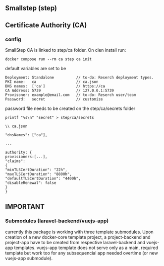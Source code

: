 ## Smallstep (step)

## Certificate Authority (CA)

### config

SmallStep CA is linked to step/ca folder. On clen install run:

```
docker compose run --rm ca step ca init
```

default variables are set to be

```
Deployment: Standalone          // to-do: Reserch deployment types.
PKI name:   ca                  // ca.json
DNS names:  ['ca']              // https://ca
CA Address: 5739                // 127.0.0.1:5739
Provisoner: example@email.com   // to-do: Reserch user/team
Password:   secret              // customize
```

password file needs to be created on the step/ca/secrets folder

```
printf "%s\n" "secret" > step/ca/secrets
```

```
\\ ca.json

"dnsNames": ["ca"],

...

authority: {
provisioners:[...],
"claims":
{
"minTLSCertDuration": "22h",
"maxTLSCertDuration": "8800h",
"defaultTLSCertDuration": "4400h",
"disableRenewal": false
}
}

```

## IMPORTANT

### Submodules (laravel-backend/vuejs-app)

currently this package is working with three template submodules. Upon creation of a new docker-core template
project, a project-backend and project-app have to be created from respective laravel-backend and vuejs-app templates. vuejs-app
template does not serve only as a main, required template but work too for any subsequencial app needed overtime (or new vuejs-app submodule).

```

```

